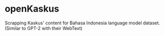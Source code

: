 # openKaskus
Scrapping Kaskus' content for Bahasa Indonesia language model dataset. (Similar to GPT-2 with their WebText)

